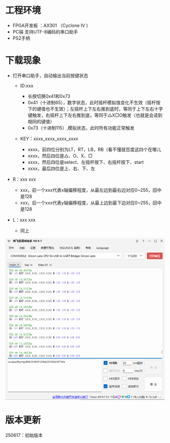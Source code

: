 # 工程环境

+ FPGA开发板 ：AX301 （Cyclone IV )
+ PC端 支持UTF-8编码的串口助手
+ PS2手柄



# 下载现象

- 打开串口助手，自动输出当前按键状态
  - ID:xxx
    - 长按切换0x41和0x73
    - 0x41（十进制65），数字状态，此时摇杆模拟值变化不生效（摇杆按下的键值也不生效）；左摇杆上下左右推到底时，等同于上下左右十字键触发，右摇杆上下左右推到底，等同于△X□O触发（也就是会读到相同的键值）
    - 0x73（十进制115）,模拟状态，此时所有功能正常触发

  - KEY：xxxx_xxxx_xxxx_xxxx
    - xxxx，前四位分别为LT，RT，LB，RB（看不懂就百度这四个在哪儿
    - xxxx，然后四位是△、O、X、□
    - xxxx，然后四位是select、左摇杆按下、右摇杆按下、start
    - xxxx，最后四位是上、右、下、左

- R：xxx xxx
  - xxx，前一个xxx代表x轴偏移程度，从最左边到最右边对应0~255，回中是128
  - xxx，后一个xxx代表y轴偏移程度，从最上边到最下边对应0~255，回中是128

- L：xxx xxx
  - 同上


![image-20250617223229413](uart.png)



# 版本更新

250617：初始版本
